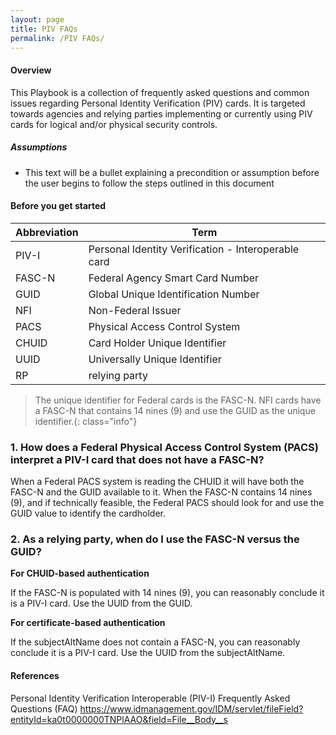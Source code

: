 ```yaml
---
layout: page
title: PIV FAQs
permalink: /PIV FAQs/
---
```


#### Overview
This Playbook is a collection of frequently asked questions and common issues regarding Personal Identity Verification (PIV) cards.  It is targeted towards agencies and relying parties implementing or currently using PIV cards for logical and/or physical security controls.

##### Assumptions
*  This text will be a bullet explaining a precondition or assumption before the user begins to follow the steps outlined in this document


#### Before you get started
Abbreviation | Term 
-------------|------
PIV-I | Personal Identity Verification - Interoperable card
FASC-N | Federal Agency Smart Card Number
GUID | Global Unique Identification Number
NFI | Non-Federal Issuer
PACS | Physical Access Control System
CHUID | Card Holder Unique Identifier
UUID | Universally Unique Identifier
RP | relying party

>The unique identifier for Federal cards is the FASC-N. 
>NFI cards have a FASC-N that contains 14 nines (9) and use the GUID as the unique identifier.{: class="info"}

### 1. How does a Federal Physical Access Control System (PACS) interpret a PIV-I card that does not have a FASC-N?

When a Federal PACS system is reading the CHUID it will have both the FASC-N and the GUID available to it.  When the FASC-N contains 14 nines (9), and if technically feasible, the Federal PACS should look for and use the GUID value to identify the cardholder.




### 2. As a relying party, when do I use the FASC-N versus the GUID?

**For CHUID-based authentication**

If the FASC-N is populated with 14 nines (9), you can reasonably conclude it is a PIV-I card. Use the UUID from the GUID.

**For certificate-based authentication**

If the subjectAltName does not contain a FASC-N, you can reasonably conclude it is a PIV-I card. Use the UUID from the subjectAltName.





#### References
Personal Identity Verification Interoperable (PIV-I) Frequently Asked Questions (FAQ)
<https://www.idmanagement.gov/IDM/servlet/fileField?entityId=ka0t0000000TNPlAAO&field=File__Body__s>
